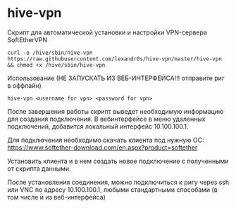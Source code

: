 # hive-vpn

Скрипт для автоматической установки и настройки VPN-сервера SoftEtherVPN
```
curl -o /hive/sbin/hive-vpn https://raw.githubusercontent.com/lexandr0s/hive-vpn/master/hive-vpn && chmod +x /hive/sbin/hive-vpn
```

Использование (НЕ ЗАПУСКАТЬ ИЗ ВЕБ-ИНТЕРФЕЙСА!!! отправите риг в оффлайн)
```
hive-vpn <username for vpn> <password for vpn>
```
После завершения работы скрипт выведет необходимую информацию для создания подключения.
В вебинтерфейсе в меню удаленных подключений, добавится локальный интерфейс 10.100.100.1.

Для подключения необходимо скачать клиента под нужную ОС: https://www.softether-download.com/en.aspx?product=softether

Установить клиента и в нем создать новое подключение с полученными от скрипта данными.

После установления соединения, можно подключиться к ригу через ssh или VNC по адресу 10.100.100.1, любыми стандартными способами (в том числе и из веб-интерфейса)
